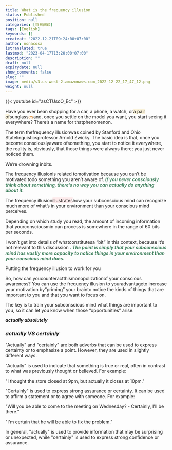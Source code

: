 ```yaml
---
title: What is the frequency illusion
status: Published
position: null
categories: [每日阅读]
tags: [English]
keywords: []
createat: "2022-12-21T09:24:00+07:00"
author: nonacosa
istranslated: true
lastmod: "2023-04-17T13:20:00+07:00"
description: ""
draft: null
expirydate: null
show_comments: false
slug: ""
image: media/s3.us-west-2.amazonaws.com_2022-12-22_17_47_12.png
weight: null
---
```


{{< youtube id="asCTUscO_Ec" >}}



Have you ever bean shopping for a car, a phone, a watch, or<span style="background-color: rgba(251, 243, 219, 1);">a pair of</span>sunglass<span style="color: rgba(217, 115, 13, 1);">es</span>and, once you settle on the model you want, you start seeing it everywhere? There’s a name for thatphenomenon.

The term thefrequency illusionwas coined by Stanford and Ohio Statelinguisticsprofessor Arnold Zwicky. The basic idea is that, once you become consciouslyaware ofsomething, you start to notice it everywhere, the reality is, obviously, that those things were always there; you just never noticed them.

<!--more-->We’re drowning inbits.

The frequency illusionis related tomotivation because you can’t be motivated todo something you aren’t aware of.<span style="color: rgba(68, 131, 97, 1);"> ***If you never consciously think about something, there’s no way you can actually do anything about it.*** </span>

The frequency illusion<span style="background-color: rgba(253, 235, 236, 1);">illustrates</span>how your subconscious mind can recognize much more of what’s in your environment than your conscious mind perceives.

Depending on which study you read, the amount of incoming information that yourconsciousmin can process is somewhere in the range of 60 bits per seconds.

I won’t get into details of whatconstitutesa “bit” in this context, because it’s not relevant to this discussion<span style="color: rgba(68, 131, 97, 1);"> ***. The point is simply that your subconscious mind has*** </span><span style="color: rgba(68, 131, 97, 1);"> ***vastly*** </span><span style="color: rgba(68, 131, 97, 1);"> ***more capacity to notice things in your environment than your conscious mind does.*** </span>

Putting the frequency illusion to work for you

So, how can youcounteractthismonopolizationof your conscious awareness? You can use the frequency illusion to youradvantageto increase your motivation by“priming” your brainto notice the kinds of things that are important to you and that you want to focus on.

The key is to train your subconscious mind what things are important to you, so it can let you know when those “opportunities” arise.



 ***actually absolutely*** 

###  ***actually  VS  certainly*** 
"Actually" and "certainly" are both adverbs that can be used to express certainty or to emphasize a point. However, they are used in slightly different ways.

"Actually" is used to indicate that something is true or real, often in contrast to what was previously thought or believed. For example:

"I thought the store closed at 9pm, but actually it closes at 10pm."

"Certainly" is used to express strong assurance or certainty. It can be used to affirm a statement or to agree with someone. For example:

"Will you be able to come to the meeting on Wednesday? - Certainly, I'll be there."

"I'm certain that he will be able to fix the problem."

In general, "actually" is used to provide information that may be surprising or unexpected, while "certainly" is used to express strong confidence or assurance.








